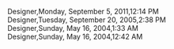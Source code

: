 ﻿Designer,Monday, September 5, 2011,12:14 PM  Designer,Tuesday, September 20, 2005,2:38 PM  Designer,Sunday, May 16, 2004,1:33 AM  Designer,Sunday, May 16, 2004,12:42 AM
